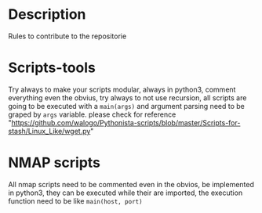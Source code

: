 # Description
Rules to contribute to the repositorie

# Scripts-tools
Try always to make your scripts modular, always in python3, comment everything even the obvius, try always to not use recursion, 
all scripts are going to be executed with a `main(args)` and argument parsing need to be graped by `args` variable. 
please check for reference "https://github.com/walogo/Pythonista-scripts/blob/master/Scripts-for-stash/Linux_Like/wget.py"

# NMAP scripts 
All nmap scripts need to be commented even in the obvios, be implemented in python3, they can be executed while their are imported,
the execution function need to be like `main(host, port)`
